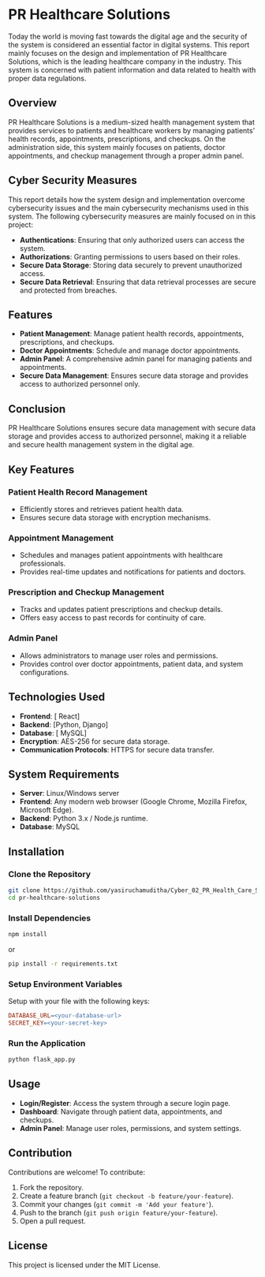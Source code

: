 # PR Healthcare Solutions

Today the world is moving fast towards the digital age and the security of the system is considered an essential factor in digital systems. This report mainly focuses on the design and implementation of PR Healthcare Solutions, which is the leading healthcare company in the industry. This system is concerned with patient information and data related to health with proper data regulations.

## Overview

PR Healthcare Solutions is a medium-sized health management system that provides services to patients and healthcare workers by managing patients’ health records, appointments, prescriptions, and checkups. On the administration side, this system mainly focuses on patients, doctor appointments, and checkup management through a proper admin panel.

## Cyber Security Measures

This report details how the system design and implementation overcome cybersecurity issues and the main cybersecurity mechanisms used in this system. The following cybersecurity measures are mainly focused on in this project:

- **Authentications**: Ensuring that only authorized users can access the system.
- **Authorizations**: Granting permissions to users based on their roles.
- **Secure Data Storage**: Storing data securely to prevent unauthorized access.
- **Secure Data Retrieval**: Ensuring that data retrieval processes are secure and protected from breaches.

## Features

- **Patient Management**: Manage patient health records, appointments, prescriptions, and checkups.
- **Doctor Appointments**: Schedule and manage doctor appointments.
- **Admin Panel**: A comprehensive admin panel for managing patients and appointments.
- **Secure Data Management**: Ensures secure data storage and provides access to authorized personnel only.

## Conclusion

PR Healthcare Solutions ensures secure data management with secure data storage and provides access to authorized personnel, making it a reliable and secure health management system in the digital age.
## Key Features

### Patient Health Record Management
- Efficiently stores and retrieves patient health data.
- Ensures secure data storage with encryption mechanisms.

### Appointment Management
- Schedules and manages patient appointments with healthcare professionals.
- Provides real-time updates and notifications for patients and doctors.

### Prescription and Checkup Management
- Tracks and updates patient prescriptions and checkup details.
- Offers easy access to past records for continuity of care.

### Admin Panel
- Allows administrators to manage user roles and permissions.
- Provides control over doctor appointments, patient data, and system configurations.

## Technologies Used
- **Frontend**: [ React]
- **Backend**: [Python, Django]
- **Database**: [ MySQL]
- **Encryption**: AES-256 for secure data storage.
- **Communication Protocols**: HTTPS for secure data transfer.

## System Requirements
- **Server**: Linux/Windows server
- **Frontend**: Any modern web browser (Google Chrome, Mozilla Firefox, Microsoft Edge).
- **Backend**: Python 3.x / Node.js runtime.
- **Database**: MySQL

## Installation

### Clone the Repository
```bash
git clone https://github.com/yasiruchamuditha/Cyber_02_PR_Health_Care_Solutions.git 
cd pr-healthcare-solutions  
```

### Install Dependencies
```bash
npm install  
```
or
```bash
pip install -r requirements.txt  
```

### Setup Environment Variables
Setup with your file with the following keys:
```makefile
DATABASE_URL=<your-database-url>  
SECRET_KEY=<your-secret-key>  
```

### Run the Application
```bash
python flask_app.py   
```

## Usage
- **Login/Register**: Access the system through a secure login page.
- **Dashboard**: Navigate through patient data, appointments, and checkups.
- **Admin Panel**: Manage user roles, permissions, and system settings.

## Contribution
Contributions are welcome! To contribute:
1. Fork the repository.
2. Create a feature branch (`git checkout -b feature/your-feature`).
3. Commit your changes (`git commit -m 'Add your feature'`).
4. Push to the branch (`git push origin feature/your-feature`).
5. Open a pull request.

## License
This project is licensed under the MIT License.
